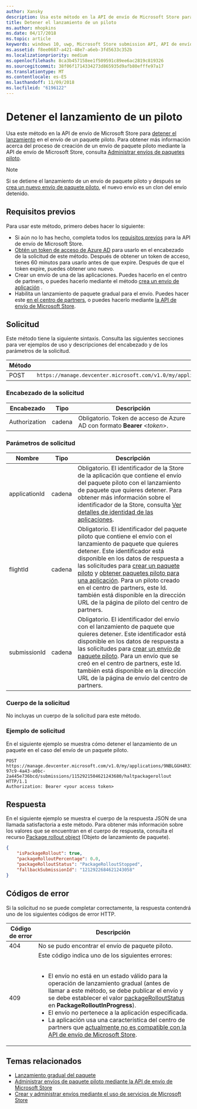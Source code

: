 ```yaml
---
author: Xansky
description: Usa este método en la API de envío de Microsoft Store para detener el lanzamiento de un paquete piloto.
title: Detener el lanzamiento de un piloto
ms.author: mhopkins
ms.date: 04/17/2018
ms.topic: article
keywords: windows 10, uwp, Microsoft Store submission API, API de envío de Microsoft Store, package rollout, lanzamiento de paquete, flight submission, envío piloto, halt, detener
ms.assetid: f8ee0687-a421-48e7-a6eb-3fd5633c352b
ms.localizationpriority: medium
ms.openlocfilehash: 8ca3b457158ee1f509591c89ee6ac2819c819326
ms.sourcegitcommit: 38f06f1714334273d865935d9afb80efffe97a17
ms.translationtype: MT
ms.contentlocale: es-ES
ms.lasthandoff: 11/09/2018
ms.locfileid: "6196122"
---
```

# <a name="halt-the-rollout-for-a-flight"></a>Detener el lanzamiento de un piloto

Usa este método en la API de envío de Microsoft Store para [detener el lanzamiento](../publish/gradual-package-rollout.md#completing-the-rollout) en el envío de un paquete piloto. Para obtener más información acerca del proceso de creación de un envío de paquete piloto mediante la API de envío de Microsoft Store, consulta [Administrar envíos de paquetes piloto](manage-flight-submissions.md).

> [!NOTE]
> Si se detiene el lanzamiento de un envío de paquete piloto y después se [crea un nuevo envío de paquete piloto](create-a-flight-submission.md), el nuevo envío es un clon del envío detenido.

## <a name="prerequisites"></a>Requisitos previos

Para usar este método, primero debes hacer lo siguiente:

* Si aún no lo has hecho, completa todos los [requisitos previos](create-and-manage-submissions-using-windows-store-services.md#prerequisites) para la API de envío de Microsoft Store.
* [Obtén un token de acceso de Azure AD](create-and-manage-submissions-using-windows-store-services.md#obtain-an-azure-ad-access-token) para usarlo en el encabezado de la solicitud de este método. Después de obtener un token de acceso, tienes 60 minutos para usarlo antes de que expire. Después de que el token expire, puedes obtener uno nuevo.
* Crear un envío de una de las aplicaciones. Puedes hacerlo en el centro de partners, o puedes hacerlo mediante el método [crea un envío de aplicación](create-an-app-submission.md) .
* Habilita un lanzamiento de paquete gradual para el envío. Puedes hacer este [en el centro de partners](../publish/gradual-package-rollout.md), o puedes hacerlo mediante [la API de envío de Microsoft Store](manage-flight-submissions.md#manage-gradual-package-rollout).

## <a name="request"></a>Solicitud

Este método tiene la siguiente sintaxis. Consulta las siguientes secciones para ver ejemplos de uso y descripciones del encabezado y de los parámetros de la solicitud.

| Método | URI de solicitud                                                      |
|--------|------------------------------------------------------------------|
| POST   | ```https://manage.devcenter.microsoft.com/v1.0/my/applications/{applicationId}/flights/{flightId}/submissions/{submissionId}/haltpackagerollout``` |


### <a name="request-header"></a>Encabezado de la solicitud

| Encabezado        | Tipo   | Descripción                                                                 |
|---------------|--------|-----------------------------------------------------------------------------|
| Authorization | cadena | Obligatorio. Token de acceso de Azure AD con formato **Bearer** &lt;*token*&gt;. |


### <a name="request-parameters"></a>Parámetros de solicitud

| Nombre        | Tipo   | Descripción                                                                 |
|---------------|--------|-----------------------------------------------------------------------------|
| applicationId | cadena | Obligatorio. El identificador de la Store de la aplicación que contiene el envío del paquete piloto con el lanzamiento de paquete que quieres detener. Para obtener más información sobre el identificador de la Store, consulta [Ver detalles de identidad de las aplicaciones](https://msdn.microsoft.com/windows/uwp/publish/view-app-identity-details).  |
| flightId | cadena | Obligatorio. El identificador del paquete piloto que contiene el envío con el lanzamiento de paquete que quieres detener. Este identificador está disponible en los datos de respuesta a las solicitudes para [crear un paquete piloto](create-a-flight.md) y [obtener paquetes piloto para una aplicación](get-flights-for-an-app.md). Para un piloto creado en el centro de partners, este Id. también está disponible en la dirección URL de la página de piloto del centro de partners.   |
| submissionId | cadena | Obligatorio. El identificador del envío con el lanzamiento de paquete que quieres detener. Este identificador está disponible en los datos de respuesta a las solicitudes para [crear un envío de paquete piloto](create-a-flight-submission.md). Para un envío que se creó en el centro de partners, este Id. también está disponible en la dirección URL de la página de envío del centro de partners.  |


### <a name="request-body"></a>Cuerpo de la solicitud

No incluyas un cuerpo de la solicitud para este método.

### <a name="request-example"></a>Ejemplo de solicitud

En el siguiente ejemplo se muestra cómo detener el lanzamiento de un paquete en el caso del envío de un paquete piloto.

```
POST https://manage.devcenter.microsoft.com/v1.0/my/applications/9NBLGGH4R315/flights/43e448df-97c9-4a43-a0bc-2a445e736bcd/submissions/1152921504621243680/haltpackagerollout HTTP/1.1
Authorization: Bearer <your access token>
```

## <a name="response"></a>Respuesta

En el siguiente ejemplo se muestra el cuerpo de la respuesta JSON de una llamada satisfactoria a este método. Para obtener más información sobre los valores que se encuentran en el cuerpo de respuesta, consulta el recurso [Package rollout object](manage-flight-submissions.md#package-rollout-object) (Objeto de lanzamiento de paquete).

```json
{
    "isPackageRollout": true,
    "packageRolloutPercentage": 0.0,
    "packageRolloutStatus": "PackageRolloutStopped",
    "fallbackSubmissionId": "1212922684621243058"
}
```

## <a name="error-codes"></a>Códigos de error

Si la solicitud no se puede completar correctamente, la respuesta contendrá uno de los siguientes códigos de error HTTP.

| Código de error |  Descripción   |
|--------|------------------|
| 404  | No se pudo encontrar el envío de paquete piloto. |
| 409  | Este código indica uno de los siguientes errores:<br/><br/><ul><li>El envío no está en un estado válido para la operación de lanzamiento gradual (antes de llamar a este método, se debe publicar el envío y se debe establecer el valor [packageRolloutStatus](manage-flight-submissions.md#package-rollout-object) en **PackageRolloutInProgress**).</li><li>El envío no pertenece a la aplicación especificada.</li><li>La aplicación usa una característica del centro de partners que [actualmente no es compatible con la API de envío de Microsoft Store](create-and-manage-submissions-using-windows-store-services.md#not_supported).</li></ul> |   


## <a name="related-topics"></a>Temas relacionados

* [Lanzamiento gradual del paquete](../publish/gradual-package-rollout.md)
* [Administrar envíos de paquete piloto mediante la API de envío de Microsoft Store](manage-flight-submissions.md)
* [Crear y administrar envíos mediante el uso de servicios de Microsoft Store](create-and-manage-submissions-using-windows-store-services.md)
